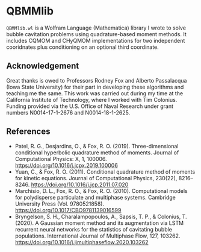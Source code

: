 # QBMMlib

`QBMMlib.wl` is a Wolfram Language (Mathematica) library I wrote to solve bubble cavitation problems using quadrature-based moment methods.
It includes CQMOM and CHyQMOM implementations for two independent cooridnates plus conditioning on an optional third coordinate.

## Acknowledgement
Great thanks is owed to Professors Rodney Fox and Alberto Passalacqua (Iowa State University) for their part in developing these algorithms and teaching me the same.
This work was carried out during my time at the California Institute of Technology, where I worked with Tim Colonius. 
Funding provided via the U.S. Office of Naval Research under grant numbers N0014-17-1-2676 and N0014-18-1-2625.

## References

* Patel, R. G., Desjardins, O., & Fox, R. O. (2019). Three-dimensional conditional hyperbolic quadrature method of moments. Journal of Computational Physics: X, 1, 100006. https://doi.org/10.1016/j.jcpx.2019.100006
* Yuan, C., & Fox, R. O. (2011). Conditional quadrature method of moments for kinetic equations. Journal of Computational Physics, 230(22), 8216–8246. https://doi.org/10.1016/j.jcp.2011.07.020
* Marchisio, D. L., Fox, R. O., & Fox, R. O. (2010). Computational models for polydisperse particulate and multiphase systems. Cambridge University Press (Vol. 9780521858). https://doi.org/10.1017/CBO9781139016599
* Bryngelson, S. H., Charalampopoulos, A., Sapsis, T. P., & Colonius, T. (2020). A Gaussian moment method and its augmentation via LSTM recurrent neural networks for the statistics of cavitating bubble populations. International Journal of Multiphase Flow, 127, 103262. https://doi.org/10.1016/j.ijmultiphaseflow.2020.103262
